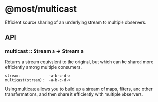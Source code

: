 # @most/multicast

Efficient source sharing of an underlying stream to multiple observers.

## API

### multicast :: Stream a &rarr; Stream a
Returns a stream equivalent to the original, but which can be shared more efficiently among multiple consumers.

```
stream:             -a-b-c-d->
multicast(stream):  -a-b-c-d->
```

Using multicast allows you to build up a stream of maps, filters, and other transformations, and then share it efficiently with multiple observers.

